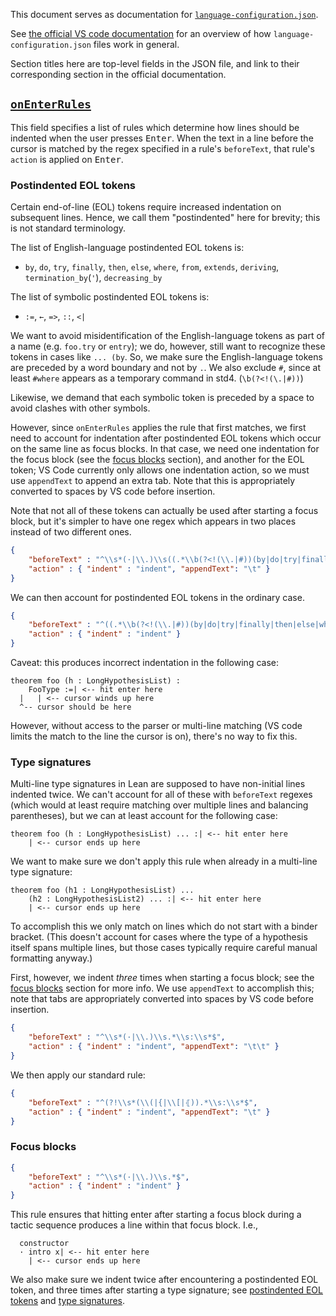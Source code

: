 This document serves as documentation for [`language-configuration.json`](/vscode-lean4/language-configuration.json).

See [the official VS code documentation](https://code.visualstudio.com/api/language-extensions/language-configuration-guide) for an overview of how `language-configuration.json` files work in general.

Section titles here are top-level fields in the JSON file, and link to their corresponding section in the official documentation.

## [`onEnterRules`](https://code.visualstudio.com/api/language-extensions/language-configuration-guide#on-enter-rules)

This field specifies a list of rules which determine how lines should be indented when the user presses <kbd>Enter</kbd>. When the text in a line before the cursor is matched by the regex specified in a rule's `beforeText`, that rule's `action` is applied on <kbd>Enter</kbd>.

### Postindented EOL tokens

Certain end-of-line (EOL) tokens require increased indentation on subsequent lines. Hence, we call them "postindented" here for brevity; this is not standard terminology.

The list of English-language postindented EOL tokens is:

* `by`, `do`, `try`, `finally`, `then`, `else`, `where`, `from`, `extends`, `deriving`, `termination_by`(`'`), `decreasing_by`

The list of symbolic postindented EOL tokens is:

* `:=`, `←`, `=>`, `::`, `<|`

We want to avoid misidentification of the English-language tokens as part of a name (e.g. `foo.try` or `entry`); we do, however, still want to recognize these tokens in cases like `... (by`. So, we make sure the English-language tokens are preceded by a word boundary and not by `.`. We also exclude `#`, since at least `#where` appears as a temporary command in std4. (`\b(?<!(\.|#))`)

Likewise, we demand that each symbolic token is preceded by a space to avoid clashes with other symbols.

However, since `onEnterRules` applies the rule that first matches, we first need to account for indentation after postindented EOL tokens which occur on the same line as focus blocks. In that case, we need one indentation for the focus block (see the [focus blocks](#focus-blocks) section), and another for the EOL token; VS Code currently only allows one indentation action, so we must use `appendText` to append an extra tab. Note that this is appropriately converted to spaces by VS code before insertion.

Note that not all of these tokens can actually be used after starting a focus block, but it's simpler to have one regex which appears in two places instead of two different ones.

```json
{
    "beforeText" : "^\\s*(·|\\.)\\s((.*\\b(?<!(\\.|#))(by|do|try|finally|then|else|where|from|extends|deriving|termination_by(')?|decreasing_by))|((.*\\s)?(:=|←|=>|::|<\\|)))\\s*$",
    "action" : { "indent" : "indent", "appendText": "\t" }
}
```

We can then account for postindented EOL tokens in the ordinary case.

```json
{
    "beforeText" : "^((.*\\b(?<!(\\.|#))(by|do|try|finally|then|else|where|from|extends|deriving|termination_by(')?|decreasing_by))|((.*\\s)?(:=|←|=>|::|<\\|)))\\s*$",
    "action" : { "indent" : "indent" }
}
```

Caveat: this produces incorrect indentation in the following case:

```
theorem foo (h : LongHypothesisList) :
    FooType :=| <-- hit enter here
  |   | <-- cursor winds up here
  ^-- cursor should be here
```

However, without access to the parser or multi-line matching (VS code limits the match to the line the cursor is on), there's no way to fix this.

### Type signatures

Multi-line type signatures in Lean are supposed to have non-initial lines indented twice. We can't account for all of these with `beforeText` regexes (which would at least require matching over multiple lines and balancing parentheses), but we can at least account for the following case:
```
theorem foo (h : LongHypothesisList) ... :| <-- hit enter here
    | <-- cursor ends up here
```
We want to make sure we don't apply this rule when already in a multi-line type signature:
```
theorem foo (h1 : LongHypothesisList) ...
    (h2 : LongHypothesisList2) ... :| <-- hit enter here
    | <-- cursor ends up here
```
To accomplish this we only match on lines which do not start with a binder bracket. (This doesn't account for cases where the type of a hypothesis itself spans multiple lines, but those cases typically require careful manual formatting anyway.)

First, however, we indent *three* times when starting a focus block; see the [focus blocks](#focus-blocks) section for more info. We use `appendText` to accomplish this; note that tabs are appropriately converted into spaces by VS code before insertion.

```json
{
    "beforeText" : "^\\s*(·|\\.)\\s.*\\s:\\s*$",
    "action" : { "indent" : "indent", "appendText": "\t\t" }
}
```

We then apply our standard rule:

```json
{
    "beforeText" : "^(?!\\s*(\\(|{|\\[|⦃)).*\\s:\\s*$",
    "action" : { "indent" : "indent", "appendText": "\t" }
}
```

### Focus blocks

```json
{
    "beforeText" : "^\\s*(·|\\.)\\s.*$",
    "action" : { "indent" : "indent" }
}
```

This rule ensures that hitting enter after starting a focus block during a tactic sequence produces a line within that focus block. I.e.,

```
  constructor
  · intro x| <-- hit enter here
    | <-- cursor ends up here
```

We also make sure we indent twice after encountering a postindented EOL token, and three times after starting a type signature; see [postindented EOL tokens](#postindented-eol-tokens) and [type signatures](#type-signatures).
